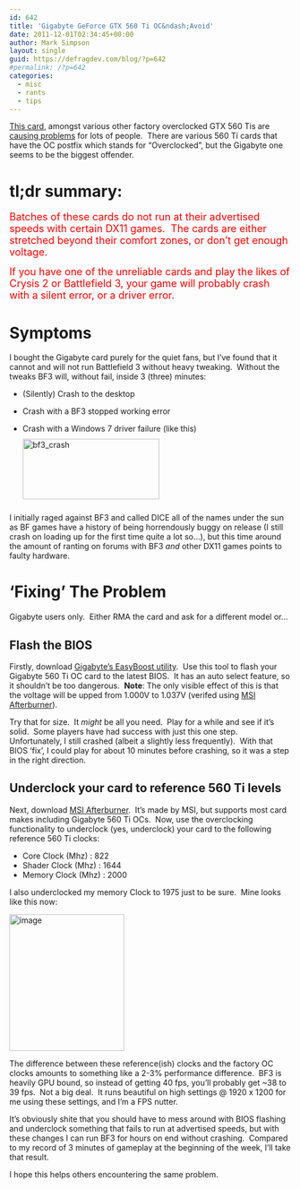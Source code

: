 ```yaml
---
id: 642
title: 'Gigabyte GeForce GTX 560 Ti OC&ndash;Avoid'
date: 2011-12-01T02:34:45+00:00
author: Mark Simpson
layout: single
guid: https://defragdev.com/blog/?p=642
#permalink: /?p=642
categories:
  - misc
  - rants
  - tips
---
```

[This card](http://www.google.co.uk/products/catalog?hl=en&safe=off&q=gigabyte+geforce+gtx+560ti+oc&gs_upl=336l603l1l704l3l1l0l1l1l0l95l95l1l2l0&bav=on.2,or.r_gc.r_pw.r_cp.,cf.osb&biw=1920&bih=1096&um=1&ie=UTF-8&tbm=shop&cid=1323606381779257544&sa=X&ei=iOHWTrGKA9Gg8gP8vL3rDQ&ved=0CDIQ8wIwAA), amongst various other factory overclocked GTX 560 Tis are [causing problems](http://forums.whirlpool.net.au/archive/1639211) for lots of people.&#160; There are various 560 Ti cards that have the OC postfix which stands for “Overclocked”, but the Gigabyte one seems to be the biggest offender.

# tl;dr summary:

<font color="#ff0000" size="4">Batches of these cards do not run at their advertised speeds with certain DX11 games.&#160; The cards are either stretched beyond their comfort zones, or don’t get enough voltage.</font>

<font color="#ff0000" size="4">If you have one of the unreliable cards and play the likes of Crysis 2 or Battlefield 3, your game will probably crash with a silent error, or a driver error.</font>

# Symptoms

I bought the Gigabyte card purely for the quiet fans, but I’ve found that it cannot and will not run Battlefield 3 without heavy tweaking.&#160; Without the tweaks BF3 will, without fail, inside 3 (three) minutes:

  * (Silently) Crash to the desktop
  * Crash with a BF3 stopped working error
  * Crash with a Windows 7 driver failure (like this) 
    [<img style="background-image: none; border-bottom: 0px; border-left: 0px; margin: 10px 0px; padding-left: 0px; padding-right: 0px; display: inline; border-top: 0px; border-right: 0px; padding-top: 0px" title="bf3_crash" border="0" alt="bf3_crash" src="https://defragdev.com/blog/images/2011/12/bf3_crash_thumb.png" width="244" height="108" />](https://defragdev.com/blog/images/2011/12/bf3_crash.png)</li> </ul> 
    
    I initially raged against BF3 and called DICE all of the names under the sun as BF games have a history of being horrendously buggy on release (I still crash on loading up for the first time quite a lot so…), but this time around the amount of ranting on forums with BF3 _and_ other DX11 games points to faulty hardware.
    
    # ‘Fixing’ The Problem
    
    Gigabyte users only.&#160; Either RMA the card and ask for a different model or…
    
    <!--more-->
    
    ## Flash the BIOS
    
    Firstly, download [Gigabyte’s EasyBoost utility](http://www.gigabyte.com/support-downloads/utility.aspx?cg=3).&#160; Use this tool to flash your Gigabyte 560 Ti OC card to the latest BIOS.&#160; It has an auto select feature, so it shouldn’t be too dangerous.&#160; **Note**: The only visible effect of this is that the voltage will be upped from 1.000V to 1.037V (verifed using [MSI Afterburner](http://event.msi.com/vga/afterburner/download.htm)).
    
    Try that for size.&#160; It _might_ be all you need.&#160; Play for a while and see if it’s solid.&#160; Some players have had success with just this one step.&#160; Unfortunately, I still crashed (albeit a slightly less frequently).&#160; With that BIOS ‘fix’, I could play for about 10 minutes before crashing, so it was a step in the right direction.
    
    ## Underclock your card to reference 560 Ti levels
    
    Next, download [MSI Afterburner](http://event.msi.com/vga/afterburner/download.htm).&#160; It’s made by MSI, but supports most card makes including Gigabyte 560 Ti OCs.&#160; Now, use the overclocking functionality to underclock (yes, underclock) your card to the following reference 560 Ti clocks:
    
      * Core Clock (Mhz) : 822
      * Shader Clock (Mhz) : 1644
      * Memory Clock (Mhz) : 2000
    
    I also underclocked my memory Clock to 1975 just to be sure.&#160; Mine looks like this now:
    
    [<img style="background-image: none; border-bottom: 0px; border-left: 0px; margin: 0px; padding-left: 0px; padding-right: 0px; display: inline; border-top: 0px; border-right: 0px; padding-top: 0px" title="image" border="0" alt="image" src="https://defragdev.com/blog/images/2011/12/image_thumb.png" width="205" height="244" />](https://defragdev.com/blog/images/2011/12/image.png)
    
    The difference between these reference(ish) clocks and the factory OC clocks amounts to something like a 2-3% performance difference.&#160; BF3 is heavily GPU bound, so instead of getting 40 fps, you’ll probably get ~38 to 39 fps.&#160; Not a big deal.&#160; It runs beautiful on high settings @ 1920 x 1200 for me using these settings, and I’m a FPS nutter.
    
    It’s obviously shite that you should have to mess around with BIOS flashing and underclock something that fails to run at advertised speeds, but with these changes I can run BF3 for hours on end without crashing.&#160; Compared to my record of 3 minutes of gameplay at the beginning of the week, I’ll take that result.
    
    I hope this helps others encountering the same problem.